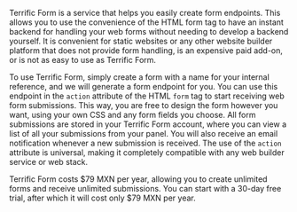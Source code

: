 Terrific Form is a service that helps you easily create form endpoints. This allows you to use the convenience of the HTML form tag to have an instant backend for handling your web forms without needing to develop a backend yourself. It is convenient for static websites or any other website builder platform that does not provide form handling, is an expensive paid add-on, or is not as easy to use as Terrific Form.

To use Terrific Form, simply create a form with a name for your internal reference, and we will generate a form endpoint for you. You can use this endpoint in the `action` attribute of the HTML `form` tag to start receiving web form submissions. This way, you are free to design the form however you want, using your own CSS and any form fields you choose. All form submissions are stored in your Terrific Form account, where you can view a list of all your submissions from your panel. You will also receive an email notification whenever a new submission is received. The use of the `action` attribute is universal, making it completely compatible with any web builder service or web stack.

Terrific Form costs $79 MXN per year, allowing you to create unlimited forms and receive unlimited submissions. You can start with a 30-day free trial, after which it will cost only $79 MXN per year.
